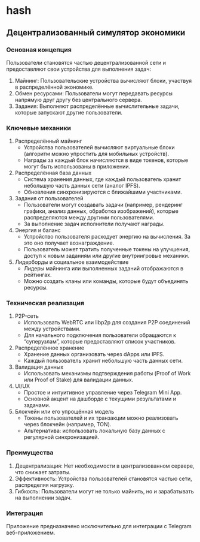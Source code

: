 # hash

## Децентрализованный симулятор экономики

### Основная концепция

Пользователи становятся частью децентрализованной сети и предоставляют свои устройства для выполнения задач:
1. Майнинг: Пользовательские устройства вычисляют блоки, участвуя в распределённой экономике.
2. Обмен ресурсами: Пользователи могут передавать ресурсы напрямую друг другу без центрального сервера.
3. Задания: Выполняют распределённые вычислительные задачи, которые запускают другие пользователи.

### Ключевые механики

1. Распределённый майнинг
   - Устройства пользователей вычисляют виртуальные блоки (алгоритм можно упростить для мобильных устройств).
   - Награды за каждый блок начисляются в виде токенов, которые могут быть использованы в приложении.
2. Распределённая база данных
   - Система хранения данных, где каждый пользователь хранит небольшую часть данных сети (аналог IPFS).
   - Обновления синхронизируются с ближайшими участниками.
3. Задания от пользователей
   - Пользователи могут создавать задачи (например, рендеринг графики, анализ данных, обработка изображений), которые распределяются между другими пользователями.
   - За выполнение задач исполнители получают награды.
4. Энергия и баланс
   - Устройство пользователя расходует энергию на вычисления. За это оно получает вознаграждение.
   - Пользователь может тратить полученные токены на улучшения, доступ к новым заданиям или другие внутриигровые механики.
5. Лидерборды и социальное взаимодействие
   - Лидеры майнинга или выполненных заданий отображаются в рейтингах.
   - Можно создать кланы или команды, которые будут объединять ресурсы.

### Техническая реализация

1. P2P-сеть
   - Использовать WebRTC или libp2p для создания P2P соединений между устройствами.
   - Для начального подключения пользователи обращаются к “суперузлам”, которые предоставляют список участников.
2. Распределённое хранение
   - Хранение данных организовать через dApps или IPFS.
   - Каждый пользователь хранит небольшую часть данных сети.
3. Валидация данных
   - Использовать механизмы подтверждения работы (Proof of Work или Proof of Stake) для валидации данных.
4. UI/UX
   - Простое и интуитивное управление через Telegram Mini App.
   - Основной акцент на дашборде с текущими результатами и задачами.
5. Блокчейн или его упрощённая модель
   - Токены пользователей и их транзакции можно реализовать через блокчейн (например, TON).
   - Альтернатива: использовать локальную базу данных с регулярной синхронизацией.

### Преимущества

1. Децентрализация: Нет необходимости в централизованном сервере, что снижает затраты.
2. Эффективность: Устройства пользователей становятся частью сети, распределяя нагрузку.
3. Гибкость: Пользователи могут не только майнить, но и зарабатывать на выполнении задач.

### Интеграция

Приложение предназначено исключительно для интеграции с Telegram веб-приложением.
